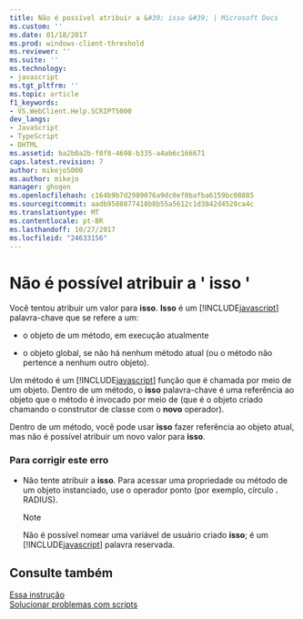 ```yaml
---
title: Não é possível atribuir a &#39; isso &#39; | Microsoft Docs
ms.custom: ''
ms.date: 01/18/2017
ms.prod: windows-client-threshold
ms.reviewer: ''
ms.suite: ''
ms.technology:
- javascript
ms.tgt_pltfrm: ''
ms.topic: article
f1_keywords:
- VS.WebClient.Help.SCRIPT5000
dev_langs:
- JavaScript
- TypeScript
- DHTML
ms.assetid: ba2b0a2b-f0f8-4698-b335-a4ab6c166671
caps.latest.revision: 7
author: mikejo5000
ms.author: mikejo
manager: ghogen
ms.openlocfilehash: c164b9b7d2989076a9dc0ef0bafba6159bc08885
ms.sourcegitcommit: aadb9588877418b8b55a5612c1d3842d4520ca4c
ms.translationtype: MT
ms.contentlocale: pt-BR
ms.lasthandoff: 10/27/2017
ms.locfileid: "24633156"
---
```

# <a name="cannot-assign-to-39this39"></a>Não é possível atribuir a &#39; isso &#39;
Você tentou atribuir um valor para **isso**. **Isso** é um [!INCLUDE[javascript](../../javascript/includes/javascript-md.md)] palavra-chave que se refere a um:  
  
-   o objeto de um método, em execução atualmente  
  
-   o objeto global, se não há nenhum método atual (ou o método não pertence a nenhum outro objeto).  
  
 Um método é um [!INCLUDE[javascript](../../javascript/includes/javascript-md.md)] função que é chamada por meio de um objeto. Dentro de um método, o **isso** palavra-chave é uma referência ao objeto que o método é invocado por meio de (que é o objeto criado chamando o construtor de classe com o **novo** operador).  
  
 Dentro de um método, você pode usar **isso** fazer referência ao objeto atual, mas não é possível atribuir um novo valor para **isso**.  
  
### <a name="to-correct-this-error"></a>Para corrigir este erro  
  
-   Não tente atribuir a **isso**. Para acessar uma propriedade ou método de um objeto instanciado, use o operador ponto (por exemplo, círculo **.** RADIUS).  
  
    > [!NOTE]
    >  Não é possível nomear uma variável de usuário criado **isso**; é um [!INCLUDE[javascript](../../javascript/includes/javascript-md.md)] palavra reservada.  
  
## <a name="see-also"></a>Consulte também  
 [Essa instrução](../../javascript/reference/this-statement-javascript.md)   
 [Solucionar problemas com scripts](../../javascript/advanced/troubleshooting-your-scripts-javascript.md)